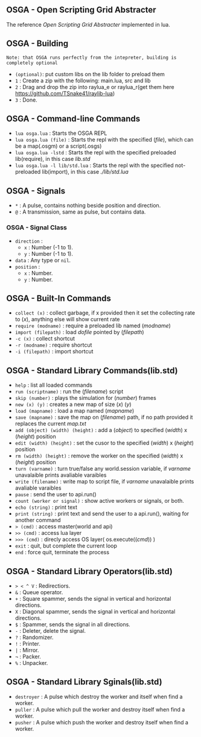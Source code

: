 ## OSGA - Open Scripting Grid Abstracter

The reference _Open Scripting Grid Abstracter_ implemented in lua.

## OSGA - Building

  `Note: that OSGA runs perfectly from the intepreter, building is completely optional`
  
- `(optional)`: put custom libs on the lib folder to preload them
- `1` : Create a zip with the following: main.lua, src and lib
- `2` : Drag and drop the zip into raylua_e or raylua_r(get them here https://github.com/TSnake41/raylib-lua)
- `3` : Done.

## OSGA - Command-line Commands

- `lua osga.lua` : Starts the OSGA REPL
- `lua osga.lua (file)` : Starts the repl with the specified (_file_), which can be a map(.osgm) or a script(.osgs)
- `lua osga.lua -lstd` : Starts the repl with the specified preloaded lib(require), in this case _lib.std_
- `lua osga.lua -l lib/std.lua` : Starts the repl with the specified not-preloaded lib(import), in this case _./lib/std.lua_

## OSGA - Signals

- `*` : A pulse, contains nothing beside position and direction.
- `@` : A transmission, same as pulse, but contains data.

### OSGA - Signal Class

- `direction` : 
  - `x` : Number (-1 to 1).
  - `y` : Number (-1 to 1).
- `data` : Any type or `nil`.
- `position` :
  - `x` : Number.
  - `y` : Number.

## OSGA - Built-In Commands

- `collect (x)` : collect garbage, if x provided then it set the collecting rate to (_x_), anything else will show current rate
- `require (modname)` : require a preloaded lib named (_modname_)
- `import (filepath)` : load _dofile_ pointed by (_filepath_)
- `-c (x)` : collect shortcut
- `-r (modname)` : require shortcut
- `-i (filepath)` : import shortcut

## OSGA - Standard Library Commands(lib.std)

- `help` : list all loaded commands
- `run (scriptname)` : run the (_filename_) script
- `skip (number)` : plays the simulation for (_number_) frames
- `new (x) (y)` : creates a new map of size (_x_) (_y_)
- `load (mapname)` : load a map named (_mapname_)
- `save (mapname)` : save the map on (_filename_) path, if no path provided it replaces the current _map.txt_
- `add (object) (width) (height)` :  add a (_object_) to specified (_width_) x (_height_) position
- `edit (width) (height)` : set the cusor to the specified (_width_) x (_height_) position
- `rm (width) (height)` : remove the worker on the specified (_width_) x (_height_) position
- `turn (varname)` : turn true/false any world.session variable, if _varname_ unavalaible prints avaliable varaibles
- `write (filename)` : write map to script file, if _varname_ unavalaible prints avaliable varaibles
- `pause` : send the user to api.run()
- `count (worker or signal)` : show active workers or signals, or both.
- `echo (string)` : print text
- `print (string)` : print text and send the user to a api.run(), waiting for another command
- `> (cmd)` : access master(world and api)
- `>> (cmd)` : access lua layer
- `>>> (cmd)` : direcly access OS layer( os.execute((_cmd_)) )
- `exit` : quit, but complete the current loop
- `end` : force quit, terminate the process

## OSGA - Standard Library Operators(lib.std)

- `> < ^ V` : Redirectiors.
- `&` : Queue operator.
- `+` : Square spammer, sends the signal in vertical and horizontal directions.
- `X` : Diagonal spammer, sends the signal in vertical and horizontal directions.
- `$` : Spammer, sends the signal in all directions.
- `-` : Deleter, delete the signal.
- `?` : Randomizer.
- `!` : Printer.
- `|` : Mirror.
- `¬` : Packer.
- `%` : Unpacker.

## OSGA - Standard Library Sginals(lib.std)

- `destroyer` : A pulse which destroy the worker and itself when find a worker.
- `puller` : A pulse which pull the worker and destroy itself when find a worker.
- `pusher` : A pulse which push the worker and destroy itself when find a worker.